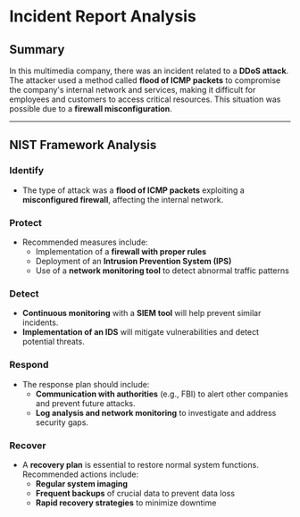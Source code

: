 # Incident Report Analysis

## Summary  
In this multimedia company, there was an incident related to a **DDoS attack**. The attacker used a method called **flood of ICMP packets** to compromise the company's internal network and services, making it difficult for employees and customers to access critical resources. This situation was possible due to a **firewall misconfiguration**.  

---

## NIST Framework Analysis  

### **Identify**  
- The type of attack was a **flood of ICMP packets** exploiting a **misconfigured firewall**, affecting the internal network.  

### **Protect**  
- Recommended measures include:  
  - Implementation of a **firewall with proper rules**  
  - Deployment of an **Intrusion Prevention System (IPS)**  
  - Use of a **network monitoring tool** to detect abnormal traffic patterns  

### **Detect**  
- **Continuous monitoring** with a **SIEM tool** will help prevent similar incidents.  
- **Implementation of an IDS** will mitigate vulnerabilities and detect potential threats.  

### **Respond**  
- The response plan should include:  
  - **Communication with authorities** (e.g., FBI) to alert other companies and prevent future attacks.  
  - **Log analysis and network monitoring** to investigate and address security gaps.  

### **Recover**  
- A **recovery plan** is essential to restore normal system functions. Recommended actions include:  
  - **Regular system imaging**  
  - **Frequent backups** of crucial data to prevent data loss  
  - **Rapid recovery strategies** to minimize downtime  
